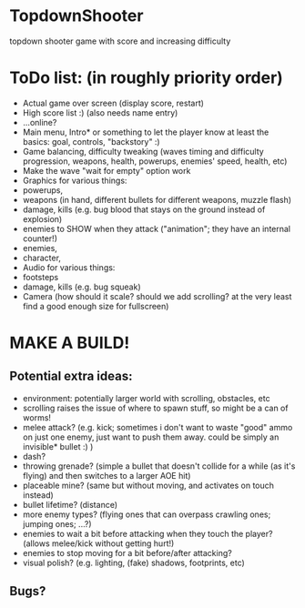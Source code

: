 # TopdownShooter
 topdown shooter game with score and increasing difficulty


# ToDo list: (in roughly priority order)
- Actual game over screen (display score, restart)
- High score list :) (also needs name entry)
 -   ...online?
- Main menu, Intro* or something to let the player know at least the basics: goal, controls, "backstory" :)
- Game balancing, difficulty tweaking (waves timing and difficulty progression, weapons, health, powerups, enemies' speed, health, etc)
- Make the wave "wait for empty" option work
- Graphics for various things:
 -  powerups,
 -  weapons (in hand, different bullets for different weapons, muzzle flash)
 -  damage, kills (e.g. bug blood that stays on the ground instead of explosion) 
 -  enemies to SHOW when they attack ("animation"; they have an internal counter!)
 -  enemies,
 -  character,
- Audio for various things:
 -  footsteps
 -  damage, kills (e.g. bug squeak)
- Camera (how should it scale? should we add scrolling? at the very least find a good enough size for fullscreen)

# MAKE A BUILD!

## Potential extra ideas:
- environment: potentially larger world with scrolling, obstacles, etc
 -   scrolling raises the issue of where to spawn stuff, so might be a can of worms!
- melee attack? (e.g. kick; sometimes i don't want to waste "good" ammo on just one enemy, just want to push them away. could be simply an invisible* bullet :) )
- dash?
- throwing grenade? (simple a bullet that doesn't collide for a while (as it's flying) and then switches to a larger AOE hit)
- placeable mine? (same but without moving, and activates on touch instead)
- bullet lifetime? (distance)
- more enemy types? (flying ones that can overpass crawling ones; jumping ones; ...?)
- enemies to wait a bit before attacking when they touch the player? (allows melee/kick without getting hurt!)
- enemies to stop moving for a bit before/after attacking?
- visual polish? (e.g. lighting, (fake) shadows, footprints, etc)

## Bugs?
